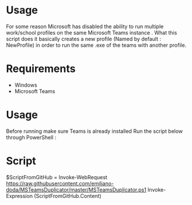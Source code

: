 # Usage
For some reason Microsoft has disabled the ability to run multiple  work/school profiles on the same Microsoft Teams instance .
What this script does it basically creates a new profile (Named by default : NewProfile) in order to run the same .exe of the teams with another profile.

# Requirements
- Windows
- Microsoft Teams

# Usage
Before running make sure Teams is already installed
Run the script below through PowerShell :
# Script
$ScriptFromGitHub = Invoke-WebRequest https://raw.githubusercontent.com/emiljano-doda/MSTeamsDuplicator/master/MSTeamsDuplicator.ps1
Invoke-Expression $($ScriptFromGitHub.Content)
